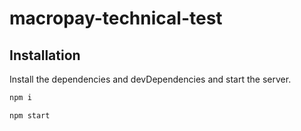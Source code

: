 # macropay-technical-test

## Installation

Install the dependencies and devDependencies and start the server.

```sh
npm i
```

```sh
npm start
```

